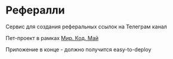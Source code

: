 # Рефералли
Сервис для создания реферальных ссылок на Телеграм канал

Пет-проект в рамках [Мир. Код. Май](https://t.me/markenter/47)

Приложение в конце - должно получится easy-to-deploy
